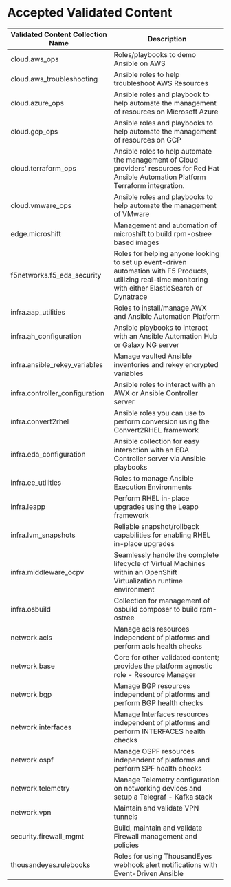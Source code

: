 # Accepted Validated Content

| Validated Content Collection Name  | Description |
| ------------- | ------------- |
| cloud.aws_ops | Roles/playbooks to demo Ansible on AWS  |
| cloud.aws_troubleshooting  | Ansible roles to help troubleshoot AWS Resources  |
| cloud.azure_ops | Ansible roles and playbook to help automate the management of resources on Microsoft Azure |
| cloud.gcp_ops | Ansible roles and playbooks to help automate the management of resources on GCP |
| cloud.terraform_ops | Ansible roles to help automate the management of Cloud providers' resources for Red Hat Ansible Automation Platform Terraform integration. |
| cloud.vmware_ops | Ansible roles and playbooks to help automate the management of VMware
| edge.microshift | Management and automation of microshift to build rpm-ostree based images |
| f5networks.f5_eda_security| Roles for helping anyone looking to set up event-driven automation with F5 Products, utilizing real-time monitoring with either ElasticSearch or Dynatrace  |
| infra.aap_utilities | Roles to install/manage AWX and Ansible Automation Platform  |
| infra.ah_configuration | Ansible playbooks to interact with an Ansible Automation Hub or Galaxy NG server  |
| infra.ansible_rekey_variables | Manage vaulted Ansible inventories and rekey encrypted variables |
| infra.controller_configuration | Ansible roles to interact with an AWX or Ansible Controller server  |
| infra.convert2rhel | Ansible roles you can use to perform conversion using the Convert2RHEL framework |
| infra.eda_configuration | Ansible collection for easy interaction with an EDA Controller server via Ansible playbooks |
| infra.ee_utilities | Roles to manage Ansible Execution Environments  |
| infra.leapp | Perform RHEL in-place upgrades using the Leapp framework  |
| infra.lvm_snapshots | Reliable snapshot/rollback capabilities for enabling RHEL in-place upgrades  |
| infra.middleware_ocpv | Seamlessly handle the complete lifecycle of Virtual Machines within an OpenShift Virtualization runtime environment  |
| infra.osbuild | Collection for management of osbuild composer to build rpm-ostree  |
| network.acls | Manage acls resources independent of platforms and perform acls health checks |
| network.base | Core for other validated content; provides the platform agnostic role - Resource Manager  |
| network.bgp | Manage BGP resources independent of platforms and perform BGP health checks  |
| network.interfaces | Manage Interfaces resources independent of platforms and perform INTERFACES health checks  |
| network.ospf | Manage OSPF resources independent of platforms and perform SPF health checks  |
| network.telemetry | Manage Telemetry configuration on networking devices and setup a Telegraf - Kafka stack  |
| network.vpn | Maintain and validate VPN tunnels  |
| security.firewall_mgmt | Build, maintain and validate Firewall management and policies  |
| thousandeyes.rulebooks | Roles for using ThousandEyes webhook alert notifications with Event-Driven Ansible  |